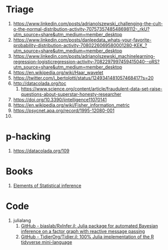 # Triage
1. https://www.linkedin.com/posts/adrianolszewski_challenging-the-cult-o-the-normal-distribution-activity-7075735748548698112-_rkU?utm_source=share&utm_medium=member_desktop
2. https://www.linkedin.com/posts/danleedata_whats-your-favorite-probability-distribution-activity-7080226069580001280-KEK_?utm_source=share&utm_medium=member_desktop
3. https://www.linkedin.com/posts/adrianolszewski_machinelearning-regression-logisticregression-activity-7082297997459415040--oRS?utm_source=share&utm_medium=member_desktop
4. https://en.wikipedia.org/wiki/Haar_wavelet
5. https://twitter.com/j_bertolotti/status/1249341481057468417?s=20
6. http://datacolada.org/toc
    1. https://www.science.org/content/article/fraudulent-data-set-raise-questions-about-superstar-honesty-researcher
7. https://doi.org/10.3390/jintelligence11070141
8. https://en.wikipedia.org/wiki/Fisher_information_metric
9. https://psycnet.apa.org/record/1995-12080-001
10. 

# p-hacking
1. https://datacolada.org/109

# Books
1. [Elements of Statistical inference][eosi]

# Code
1. julialang
    1. [GitHub - biaslab/RxInfer.jl: Julia package for automated Bayesian inference on a factor graph with reactive message passing](https://github.com/biaslab/RxInfer.jl)
    2. [GitHub - TidierOrg/Tidier.jl: 100% Julia implementation of the R tidyverse mini-language](https://github.com/TidierOrg/Tidier.jl)

[eosi]: obsidian://open?vault=galaxia4Eva&file=private%2Fbooks%2FElements%20of%20Causal%20Inference.pdf